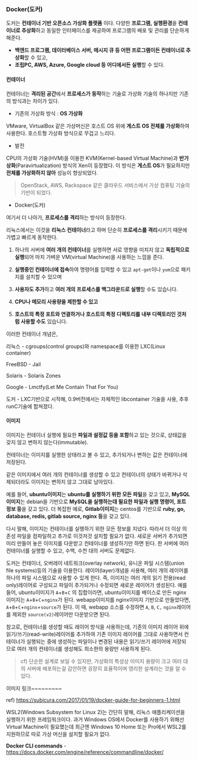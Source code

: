 

### Docker(도커)

도커는 **컨테이너 기반 오픈소스 가상화 플랫폼** 이다. 다양한 **프로그램, 실행환경**을 **컨테이너로 추상화**하고 동일한 인터페이스를 제공하여 프로그램의 배포 및 관리를 단순하게 해준다. 

* **백엔드 프로그램, 데이터베이스 서버, 메시지 큐 등 어떤 프로그램이든 컨테이너로 추상화**할 수 있고, 
* **조립PC, AWS, Azure, Google cloud 등 어디에서든 실행**할 수 있다.



#### 컨테이너

컨테이너는 **격리된 공간**에서 **프로세스가 동작**하는 기술로 가상화 기술의 하나지만 기존의 방식과는 차이가 있다.



* 기존의 가상화 방식 : **OS 가상화**

VMware, VirtualBox 같은 가상머신은 호스트 OS 위에 **게스트 OS 전체를 가상화**하여 사용한다. 호스트형 가상화 방식으로 무겁고 느리다.



* 발전

CPU의 가상화 기술(HVM)을 이용한 KVM(Kernel-based Virtual Machine)과 **반가상화**(Paravirtualization) 방식의 Xen이 등장했다. 이 방식은 **게스트 OS**가 필요하지만 **전체를 가상화하지 않아** 성능이 향상되었다. 

>  OpenStack, AWS, Rackspace 같은 클라우드 서비스에서 가상 컴퓨팅 기술의 기반이 되었다.



* Docker(도커)

여기서 더 나아가, **프로세스를 격리**하는 방식이 등장한다.

리눅스에서는 이것을 **리눅스 컨테이너**라고 하며 단순히 **프로세스를 격리**시키기 때문에 가볍고 빠르게 동작한다.

1.  하나의 서버에 **여러 개의 컨테이너**를 실행하면 서로 영향을 미치지 않고 **독립적으로 실행**되어 마치 가벼운 VM(virtual Machine)을 사용하는 느낌을 준다. 

2. **실행중인 컨테이너에 접속**하여 명령어를 입력할 수 있고 `apt-get`이나 `yum`으로 패키지를 설치할 수 있으며 

3. **사용자도 추가**하고 **여러 개의 프로세스를 백그라운드로 실행**할 수도 있습니다. 

4. **CPU나 메모리 사용량을 제한할 수 있고** 

5. **호스트의 특정 포트와 연결하거나 호스트의 특정 디렉토리를 내부 디렉토리인 것처럼 사용할 수도** 있습니다.



이러한 컨테이너 개념은,

리눅스 - cgroups(control groups)와 namespace를 이용한 LXC(Linux container)

FreeBSD - Jail

Solaris - Solaris Zones

Google - Lmctfy(Let Me Contain That For You)

도커 - LXC기반으로 시작해, 0.9버전에서는 자체적인 libcontainer 기술을 사용, 추후 runC기술에 합쳐졌다.



#### 이미지

이미지는 컨테이너 실행에 필요한 **파일과 설정값 등을 포함**하고 있는 것으로, 상태값을 갖지 않고 변하지 않는다(immutable).

컨테이너는 이미지를 실행한 상태라고 볼 수 있고, 추가되거나 변하는 값은 컨테이너에 저장된다. 

같은 이미지에서 여러 개의 컨테이너를 생성할 수 있고 컨테이너의 상태가 바뀌거나 삭제되더라도 이미지는 변하지 않고 그대로 남아있다.



예를 들어, **ubuntu이미지**는 **ubuntu를 실행하기 위한 모든 파일**을 갖고 있고, **MySQL이미지**는 debian을 기반으로 **MySQL을 실행하는데 필요한 파일과 실행 명령어, 포트 정보 등**을 갖고 있다. 더 복잡한 예로, **Gitlab이미지**는 centos를 기반으로 **ruby, go, database, redis, gitlab source, nginx 등**을 갖고 있다.

다시 말해, 이미지는 컨테이너를 실행하기 위한 모든 정보를 지녔다. 따라서 더 이상 의존성 파일을 컴파일하고 추가로 이것저것 설치할 필요가 없다. 새로운 서버가 추가되면 미리 만들어 놓은 이미지를 다운받고 컨테이너를 생성하기만 하면 된다. 한 서버에 여러 컨테이너를 실행할 수 있고, 수백, 수천 대의 서버도 문제없다.



도커는 컨테이너, 오버레이 네트워크(overlay network), 유니온 파일 시스템(union file systems)등의 기술을 이용한다. 레이어(layer)개념을 사용해, 여러 개의 레이어를 하나의 파일 시스템으로 사용할 수 있게 한다. 즉, 이미지는 여러 개의 읽기 전용(read only)레이어로 구성되고 파일이 추가되거나 수정되면 새로운 레이어가 생성된다. 예를 들어, ubuntu이미지가 `A`+`B`+`C` 의 집합이라면, ubuntu이미지를 베이스로 만든 nginx이미지는 `A`+`B`+`C`+`nginx`가 된다. webapp이미지를 nginx이미지 기반으로 만들었다면, `A`+`B`+`C`+`nginx`+`source`가 된다. 이 때, webapp 소스를 수정하면 `A`, `B`, `C,` `nginx`레이어를 제외한 `source(v2)`레이어만 다운받으면 된다.

참고로, 컨테이너를 생성할 때도 레이어 방식을 사용하는데, 기존의 이미지 레이어 위에 읽기/쓰기(read-write)레이어를 추가하여 기존 이미지 레이어를 그대로 사용하면서 컨테이너가 실행되는 중에 생성하는 파일이나 변경된 내용은 읽기/쓰기 레이어에 저장되므로 여러 개의 컨테이너를 생성해도 최소한의 용량만 사용하게 된다.

> cf) 단순한 설계로 보일 수 있지만, 가상화의 특성상 이미지 용량이 크고 여러 대의 서버에 배포하는걸 감안하면 굉장히 효율적이며 영리한 설계라는 것을 알 수 있다.







이미지 링크~~~~~~~~~

ref) https://subicura.com/2017/01/19/docker-guide-for-beginners-1.html













WSL2(Windows Subsystem for Linux 2)는 간단히 말해, 리눅스 애플리케이션을 실행하기 위한 프레임워크이다. 과거 Windows OS에서 Docker를 사용하기 위해선 Virtual Machine이 필요했는데 최근엔 Windows 10 Home 또는 Pro에서 WSL2를 지원하므로 따로 가상 머신을 설치할 필요가 없다.











**Docker CLI commands** - https://docs.docker.com/engine/reference/commandline/docker/





 







































































